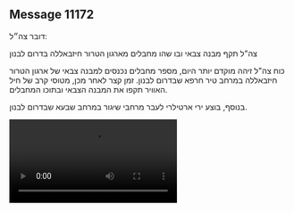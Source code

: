 ## Message 11172

דובר צה״ל:

צה"ל תקף מבנה צבאי ובו שהו מחבלים מארגון הטרור חיזבאללה בדרום לבנון

כוח צה"ל זיהה מוקדם יותר היום, מספר מחבלים נכנסים למבנה צבאי של ארגון הטרור חיזבאללה במרחב טיר חרפא שבדרום לבנון. זמן קצר לאחר מכן, מטוסי קרב של חיל האוויר תקפו את המבנה הצבאי ובתוכו המחבלים. 

בנוסף, בוצע ירי ארטילרי לעבר מרחבי שיגור במרחב שבעא שבדרום לבנון.

![Video](11172/11172_media.mp4)
